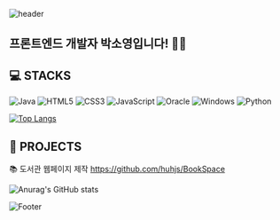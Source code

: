 
![header](https://capsule-render.vercel.app/api?type=waving&color=865DFF&height=250&section=header&text=I'm%20SoYeong!&fontSize=70&fontColor=FFFFFF&animation=fadeIn)

## 프론트엔드 개발자 박소영입니다! 👋🏻

## 💻 STACKS

![Java](https://img.shields.io/badge/java-%23ED8B00.svg?style=for-the-badge&logo=openjdk&logoColor=white)
![HTML5](https://img.shields.io/badge/html5-%23E34F26.svg?style=for-the-badge&logo=html5&logoColor=white)
![CSS3](https://img.shields.io/badge/css3-%231572B6.svg?style=for-the-badge&logo=css3&logoColor=white)
![JavaScript](https://img.shields.io/badge/javascript-%23323330.svg?style=for-the-badge&logo=javascript&logoColor=%23F7DF1E)
![Oracle](https://img.shields.io/badge/Oracle-F80000?style=for-the-badge&logo=oracle&logoColor=white)
![Windows](https://img.shields.io/badge/Windows-0078D6?style=for-the-badge&logo=windows&logoColor=white)
![Python](https://img.shields.io/badge/python-3670A0?style=for-the-badge&logo=python&logoColor=ffdd54)

[![Top Langs](https://github-readme-stats.vercel.app/api/top-langs/?username=soyeong111&layout=compact)](https://github.com/soyeong111/github-readme-stats)

## 📃 PROJECTS
📚 도서관 웹페이지 제작
https://github.com/huhjs/BookSpace

![Anurag's GitHub stats](https://github-readme-stats.vercel.app/api?username=soyeong111&show_icons=true&theme=transparent)

![Footer](https://capsule-render.vercel.app/api?type=waving&color=E384FF&height=200&section=footer)
